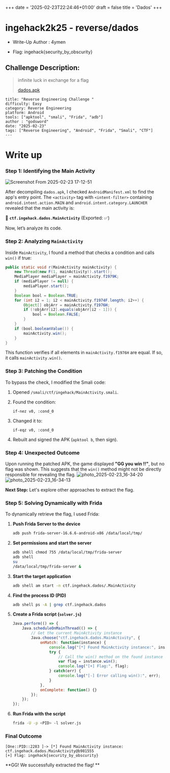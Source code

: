 +++
date = '2025-02-23T22:24:46+01:00'
draft = false
title = 'Dados'
+++
# ingehack2k25 - reverse/dados



- Write-Up Author : 4ymen

- Flag: ingehack{security_by_obscurity}

## Challenge Description:

>infinite luck in exchange for a flag
>
>[dados.apk](https://drive.google.com/file/d/1hMyVNwUrK-X0PvlPQIUjNnDt17W9gB_M/view?usp=sharing)
>
```
title: "Reverse Engineering Challenge "
difficulty: Easy
category: Reverse Engineering
platform: Android
tools: ["apktool", "smali", "Frida", "adb"]
author : "godsword"
date: "2025-02-23"
tags: ["Reverse Engineering", "Android", "Frida", "Smali", "CTF"]
---
```

# Write up  


### **Step 1: Identifying the Main Activity**
![Screenshot From 2025-02-23 17-12-51](https://hackmd.io/_uploads/BkQItTO5Jg.png)

After decompiling `dados.apk`, I checked `AndroidManifest.xml` 
to find the app's entry point. The `<activity>` tag with `<intent-filter>` containing `android.intent.action.MAIN` and `android.intent.category.LAUNCHER` revealed that the main activity is:

🔹 **`ctf.ingehack.dados.MainActivity`** (Exported: ✅)

Now, let’s analyze its code. 

### **Step 2: Analyzing `MainActivity`**


Inside `MainActivity`, I found a method that checks a condition and calls `win()` if true:

```java
public static void r(MainActivity mainActivity) {
    new Thread(new F(1, mainActivity)).start();
    MediaPlayer mediaPlayer = mainActivity.f1979K;
    if (mediaPlayer != null) {
        mediaPlayer.start();
    }
    Boolean bool = Boolean.TRUE;
    for (int i2 = 1; i2 < mainActivity.f1974F.length; i2++) {
        Object[] objArr = mainActivity.f1976H;
        if (!objArr[i2].equals(objArr[i2 - 1])) {
            bool = Boolean.FALSE;
        }
    }
    if (bool.booleanValue()) {
        mainActivity.win();
    }
}
```
This function verifies if all elements in `mainActivity.f1976H` are equal. If so, it calls `mainActivity.win()`.

### **Step 3: Patching the Condition**

To bypass the check, I modified the Smali code:

1. Opened `/smali/ctf/ingehack/MainActivity.smali`.
2. Found the condition:

   ```smali
   if-nez v0, :cond_0
   ```

3. Changed it to:

   ```smali
   if-eqz v0, :cond_0
   ```

4. Rebuilt and signed the APK (`apktool b`, then sign).

### **Step 4: Unexpected Outcome**

Upon running the patched APK, the game displayed **"GG you win !!"**, but no flag was shown. This suggests that the `win()` method might not be directly responsible for revealing the flag.
![photo_2025-02-23_16-34-20](https://hackmd.io/_uploads/By2Gep_qkl.jpg)
![photo_2025-02-23_16-34-13](https://hackmd.io/_uploads/S13QxTuckg.jpg)

**Next Step:** Let's explore other approaches to extract the flag. 


### **Step 5: Solving Dynamically with Frida**

To dynamically retrieve the flag, I used Frida:

1. **Push Frida Server to the device**
   ```sh
   adb push frida-server-16.6.6-android-x86 /data/local/tmp/
   ```
2. **Set permissions and start the server**
   ```sh
   adb shell chmod 755 /data/local/tmp/frida-server
   adb shell
   su
   /data/local/tmp/frida-server &
   ```
3. **Start the target application**
   ```sh
   adb shell am start -n ctf.ingehack.dados/.MainActivity
   ```
4. **Find the process ID (PID)**
   ```sh
   adb shell ps -A | grep ctf.ingehack.dados
   ```
5. **Create a Frida script (`solver.js`)**
   ```javascript
   Java.perform(() => {
       Java.scheduleOnMainThread(() => {
           // Get the current MainActivity instance
           Java.choose("ctf.ingehack.dados.MainActivity", {
               onMatch: function(instance) {
                   console.log("[*] Found MainActivity instance:", instance);
                   try {
                       // Call the win() method on the found instance
                       var flag = instance.win();
                       console.log("[+] Flag:", flag);
                   } catch(err) {
                       console.log("[-] Error calling win():", err);
                   }
               },
               onComplete: function() {}
           });
       });
   });
   ```
6. **Run Frida with the script**
   ```sh
   frida -U -p <PID> -l solver.js
   ```

### **Final Outcome**

```
[One::PID::2283 ]-> [*] Found MainActivity instance: ctf.ingehack.dados.MainActivity@b981555
[+] Flag: ingehack{security_by_obscurity}
```

**GG! We successfully extracted the flag! **



